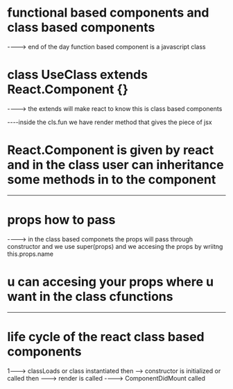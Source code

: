 # functional based components and class based components
----> end of the day function based component is a javascript class
# class UseClass extends React.Component {}
----> the extends will make react to know this is class based components 

----inside the cls.fun we have render method that gives the piece of jsx

# React.Component is given by react and in the class user can inheritance some methods in to the component 

------------------------------------------------------------------
# props how to pass
----> in the class based componets the props will pass through constructor and we use super(props) and we accesing the props by wriitng this.props.name

# u can accesing your props where u want in the class cfunctions 
------------------------------------------------------------
# life cycle of the react class based components
 1---> classLoads  or class instantiated then 
 --> constructor is initialized  or called then 
 ---> render is called
 ----> ComponentDidMount called